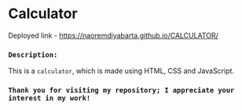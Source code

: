 # Calculator
Deployed link - [https://naoremdiyabarta.github.io/CALCULATOR/ ](https://frolicking-stardust-835109.netlify.app/)

### `Description:`
This is a `calculator`, which is made using HTML, CSS and JavaScript.

###  `Thank you for visiting my repository; I appreciate your interest in my work!`
